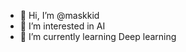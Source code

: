 - 👋 Hi, I’m @maskkid
- 👀 I’m interested in AI
- 🌱 I’m currently learning Deep learning

<!---
maskkid/maskkid is a ✨ special ✨ repository because its `README.md` (this file) appears on your GitHub profile.
You can click the Preview link to take a look at your changes.
--->
